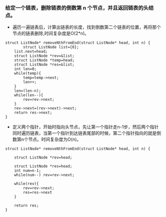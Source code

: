### 给定一个链表，删除链表的倒数第 n 个节点，并且返回链表的头结点。
- 遍历一遍链表后，计算出链表的长度，找到倒数第二个链表的位置，再将那个节点的链表删除,时间复杂度是O(2*n)。

```
struct ListNode* removeNthFromEnd(struct ListNode* head, int n) {
        struct ListNode list={0};
    list.next=head;
    struct ListNode *rev=&list;
    struct ListNode *temp=head;
    struct ListNode *res=&list;
    int len=0;
    while(temp){
        temp=temp->next;
        len++;
    }
    len=(len-n);
    while(len--){
        rev=rev->next;
    }
    rev->next=(rev->next)->next;
    return res->next;
}
```
- 定义两个指针，开始时指向头节点，先让第一个指针走n-1步，然后两个指针同时遍历链表，当第一个指针到达链表尾部的时候，第二个指针指向的就是倒数第n个节点。时间复杂度为O(n)。

```
struct ListNode* removeNthFromEnd(struct ListNode* head, int n) {

    struct ListNode *rev=head;
    
    struct ListNode *res=head;
    int num=n-1;
    while(num--) rev=rev->next;
    
    while(rev){
        rev=rev->next;
        res=res->next
    }
    
    return res;
}
```
